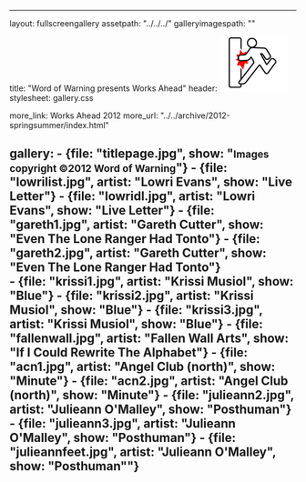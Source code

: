 ---

layout: fullscreengallery
assetpath: "../../../"
galleryimagespath: ""

title: "Word of Warning presents Works Ahead"
header: <img src="logo.png">
stylesheet: gallery.css

more_link: Works Ahead 2012
more_url: "../../archive/2012-springsummer/index.html"

gallery:
    -   {file: "titlepage.jpg", show: "<small>Images copyright &copy;2012 Word of Warning</small>"}
    -   {file: "lowrilist.jpg", artist: "Lowri Evans", show: "Live Letter"}
    -   {file: "lowridl.jpg", artist: "Lowri Evans", show: "Live Letter"}
    -   {file: "gareth1.jpg", artist: "Gareth Cutter", show: "Even The Lone Ranger Had Tonto"}
    -   {file: "gareth2.jpg", artist: "Gareth Cutter", show: "Even The Lone Ranger Had Tonto"}    
    -   {file: "krissi1.jpg", artist: "Krissi Musiol", show: "Blue"}
    -   {file: "krissi2.jpg", artist: "Krissi Musiol", show: "Blue"}
    -   {file: "krissi3.jpg", artist: "Krissi Musiol", show: "Blue"}
    -   {file: "fallenwall.jpg", artist: "Fallen Wall Arts", show: "If I Could Rewrite The Alphabet"}
    -   {file: "acn1.jpg", artist: "Angel Club (north)", show: "Minute"}
    -   {file: "acn2.jpg", artist: "Angel Club (north)", show: "Minute"}
    -   {file: "julieann2.jpg", artist: "Julieann O'Malley", show: "Posthuman"}
    -   {file: "julieann3.jpg", artist: "Julieann O'Malley", show: "Posthuman"}
    -   {file: "julieannfeet.jpg", artist: "Julieann O'Malley", show: "Posthuman""}
---